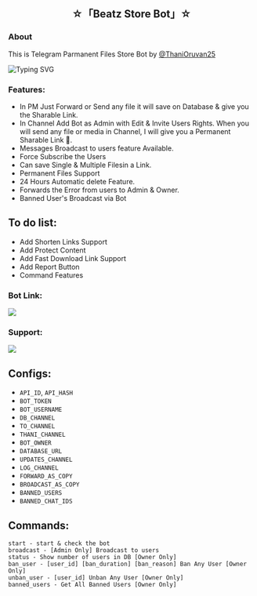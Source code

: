 <h2 align="center">
  ☆「Beatz Store Bot」☆
</h2>

### About
This is Telegram Parmanent Files Store Bot by [@ThaniOruvan25](https://t.dog/ThaniOruvan25)


![Typing SVG](https://readme-typing-svg.herokuapp.com/?lines=A+Files+Store+Bot+By+@ViralBeatz!;A+Advanced+Bot+With+Many+Features!;Channel%20-%20+@ViralBeatz.;Support%20-%20@ViralBeatzBot.)

### Features:
- In PM Just Forward or Send any file it will save on Database & give you the Sharable Link.
- In Channel Add Bot as Admin with Edit & Invite Users Rights. When you will send any file or media in Channel, I will give you a Permanent Sharable Link 🔗. 
- Messages Broadcast to users feature Available. 
- Force Subscribe the Users 
- Can save Single & Multiple Filesin a Link. 
- Permanent Files Support 
- 24 Hours Automatic delete Feature. 
- Forwards the Error from users to Admin & Owner. 
- Banned User's Broadcast via Bot


## To do list:
- Add Shorten Links Support 
- Add Protect Content 
- Add Fast Download Link Support 
- Add Report Button 
- Command Features 


### Bot Link:
<a href="https://t.me/BeatzStoreBot"><img src="https://img.shields.io/badge/Viral%20Beatz-Store%20Bot-red.svg?logo=telegram"></a>

### Support:

<a href="https://t.me/ViralBeatzBot"><img src="https://img.shields.io/badge/Viral%20Beatz-Support%20Bot-red.svg?logo=telegram"></a>

## Configs:
- ```API_ID```, `API_HASH`
- `BOT_TOKEN`
- `BOT_USERNAME`
- `DB_CHANNEL`
- `TO_CHANNEL`
- `THANI_CHANNEL`
- `BOT_OWNER`
- `DATABASE_URL`
- `UPDATES_CHANNEL`
- `LOG_CHANNEL`
- `FORWARD_AS_COPY`
- `BROADCAST_AS_COPY`
- `BANNED_USERS`
- `BANNED_CHAT_IDS`

## Commands:
```
start - start & check the bot
broadcast - [Admin Only] Broadcast to users
status - Show number of users in DB [Owner Only]
ban_user - [user_id] [ban_duration] [ban_reason] Ban Any User [Owner Only]
unban_user - [user_id] Unban Any User [Owner Only]
banned_users - Get All Banned Users [Owner Only]
```



